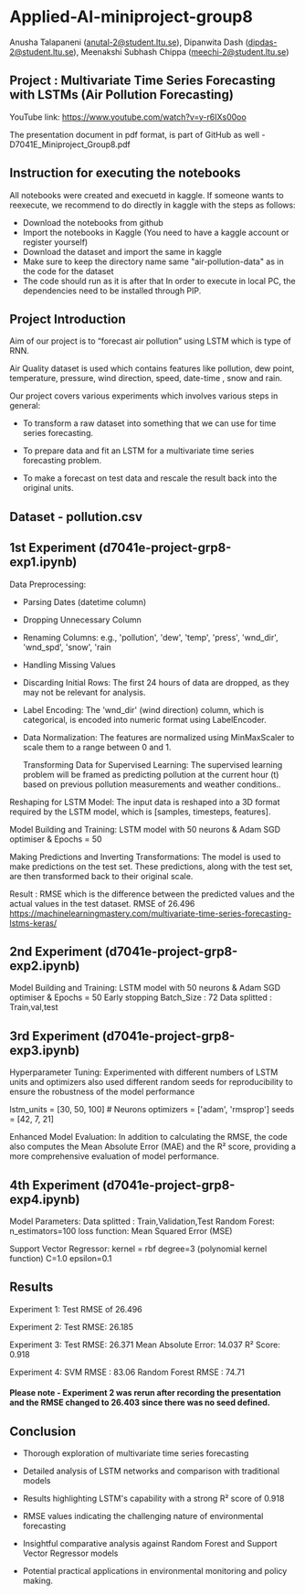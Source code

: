 # Applied-AI-miniproject-group8

Anusha Talapaneni (anutal-2@student.ltu.se),
Dipanwita Dash (dipdas-2@student.ltu.se),
Meenakshi Subhash Chippa (meechi-2@student.ltu.se)

## Project : Multivariate Time Series Forecasting with LSTMs  (Air Pollution Forecasting)

YouTube link: https://www.youtube.com/watch?v=y-r6IXs00oo

The presentation document in pdf format, is part of GitHub as well - D7041E_Miniproject_Group8.pdf

## Instruction for executing the notebooks
All notebooks were created and execuetd in kaggle. If someone wants to reexecute, we recommend to do directly in kaggle with the steps as follows:
* Download the notebooks from github
* Import the notebooks in Kaggle (You need to have a kaggle account or register yourself)
* Download the dataset and import the same in kaggle
* Make sure to keep the directory name same "air-pollution-data" as in the code for the dataset 
* The code should run as it is after that
In order to execute in local PC, the dependencies need to be installed through PIP.

## Project Introduction
Aim of our project is to “forecast air pollution” using LSTM which is type of RNN.

Air Quality dataset is used which contains features like  pollution, dew point, temperature, pressure, wind direction, speed, date-time , snow and rain.

Our project covers various experiments which involves various steps in general:

* To transform a raw dataset into something that we can use for time series forecasting.

* To prepare data and fit an LSTM for a multivariate time series forecasting problem.

* To make a forecast on test data and rescale the result back into the original units.

## Dataset - pollution.csv

## 1st Experiment (d7041e-project-grp8-exp1.ipynb)
Data Preprocessing:

* Parsing Dates (datetime column)
* Dropping Unnecessary Column
* Renaming Columns: e.g., 'pollution', 'dew', 'temp', 'press', 'wnd_dir', 'wnd_spd', 'snow', 'rain
* Handling Missing Values
* Discarding Initial Rows: The first 24 hours of data are dropped, as they may not be relevant for analysis.
* Label Encoding: The 'wnd_dir' (wind direction) column, which is categorical, is encoded into numeric format using LabelEncoder.
* Data Normalization: The features are normalized using MinMaxScaler to scale them to a range between 0 and 1.

	Transforming Data for Supervised Learning:
The supervised learning problem will be framed as predicting pollution at the current hour (t) based on previous pollution measurements and weather conditions..

Reshaping for LSTM Model: 
The input data is reshaped into a 3D format required by the LSTM model, which is [samples, timesteps, features].

Model Building and Training:
LSTM model with 50 neurons &  Adam SGD optimiser & Epochs = 50

Making Predictions and Inverting Transformations: 
The model is used to make predictions on the test set. These predictions, along with the test set, are then transformed back to their original scale.

Result : 
RMSE which is the difference between the predicted values and the actual values in the test dataset.
RMSE of 26.496
https://machinelearningmastery.com/multivariate-time-series-forecasting-lstms-keras/

## 2nd  Experiment (d7041e-project-grp8-exp2.ipynb)
Model Building and Training: 
LSTM model with 50 neurons &  Adam SGD optimiser & Epochs = 50
Early stopping
Batch_Size : 72
Data splitted : Train,val,test

## 3rd Experiment (d7041e-project-grp8-exp3.ipynb)
Hyperparameter Tuning:
Experimented  with different numbers of LSTM units and optimizers also used different random seeds for reproducibility to ensure the robustness of the model performance
 
lstm_units = [30, 50, 100] # Neurons
optimizers = ['adam', 'rmsprop']
seeds = [42, 7, 21]

Enhanced Model Evaluation:
 In addition to calculating the RMSE, the code also computes the Mean Absolute Error (MAE) and the R² score, providing a more comprehensive evaluation of model performance.

## 4th Experiment (d7041e-project-grp8-exp4.ipynb)
Model Parameters:
Data splitted : Train,Validation,Test
Random Forest:
n_estimators=100
loss function: Mean Squared Error (MSE)

Support Vector Regressor:
	kernel  = rbf
	degree=3 (polynomial kernel function)
	C=1.0
	epsilon=0.1

## Results

Experiment 1: Test RMSE of 26.496

Experiment 2: Test RMSE: 26.185

Experiment 3: Test RMSE: 26.371
                  Mean Absolute Error: 14.037 
                  R² Score: 0.918
                       
Experiment 4: SVM RMSE : 83.06
        Random Forest RMSE : 74.71

#### Please note - Experiment 2 was rerun after recording the presentation and the RMSE changed to 26.403 since there was no seed defined. 
## Conclusion
* Thorough exploration of multivariate time series forecasting

* Detailed analysis of LSTM networks and comparison with traditional models

* Results highlighting LSTM's capability with a strong R² score of 0.918

* RMSE values indicating the challenging nature of environmental forecasting

* Insightful comparative analysis against Random Forest and Support Vector Regressor models

* Potential practical applications in environmental monitoring and policy making.

